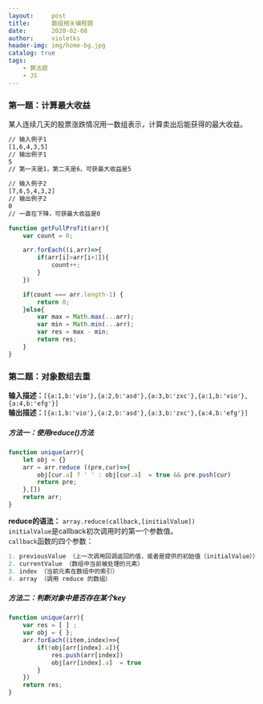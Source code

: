```yaml
---
layout:     post
title:      数组相关编程题
date:       2020-02-08
author:     violetks
header-img: img/home-bg.jpg
catalog: true
tags:
    - 算法题
    - JS
---
```


### 第一题：计算最大收益
某人连续几天的股票涨跌情况用一数组表示，计算卖出后能获得的最大收益。<br>
```html
// 输入例子1
[1,6,4,3,5]
// 输出例子1
5
// 第一天是1，第二天是6，可获最大收益是5

// 输入例子2
[7,6,5,4,3,2]
// 输出例子2
0
// 一直在下降，可获最大收益是0
```

```javascript
function getFullProfit(arr){
    var count = 0;

    arr.forEach((i,arr)=>{
        if(arr[i]>arr[i+1]){
            count++;
        }
    })

    if(count === arr.length-1) {
        return 0;
    }else{
        var max = Math.max(...arr);
        var min = Math.min(...arr);
        var res = max - min;
        return res;
    }
}
```

### 第二题：对象数组去重
**输入描述：**`[{a:1,b:'vio'},{a:2,b:'asd'},{a:3,b:'zxc'},{a:1,b:'vio'},{a:4,b:'efg'}]`<br>
**输出描述：**`[{a:1,b:'vio'},{a:2,b:'asd'},{a:3,b:'zxc'},{a:4,b:'efg'}]`

##### 方法一：使用reduce()方法
```javascript
function unique(arr){
    let obj = {}
    arr = arr.reduce ((pre,cur)=>{
        obj[cur.a] ? ' ' : obj[cur.a]  = true && pre.push(cur)
        return pre;
    },[])
    return arr;
}
```

**reduce的语法：** `array.reduce(callback,[initialValue])`<br>
`initialValue`是callback初次调用时的第一个参数值。<br>
`callback`函数的四个参数：<br>
```javascript
1. previousValue （上一次调用回调返回的值，或者是提供的初始值（initialValue））
2. currentValue （数组中当前被处理的元素）
3. index （当前元素在数组中的索引）
4. array （调用 reduce 的数组）
```

##### 方法二：判断对象中是否存在某个key
```javascript
function unique(arr){
    var res = [ ] ;
    var obj = { };
    arr.forEach((item,index)=>{
        if(!obj[arr[index].a]){
            res.push(arr[index])
            obj[arr[index].a]  = true
        } 
    })
    return res;
}
```
